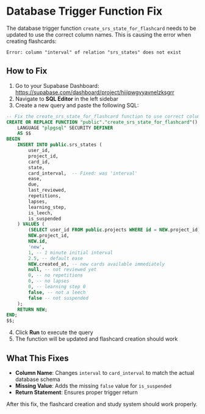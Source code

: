 # Database Trigger Function Fix

The database trigger function `create_srs_state_for_flashcard` needs to be updated to use the correct column names. This is causing the error when creating flashcards:

```
Error: column "interval" of relation "srs_states" does not exist
```

## How to Fix

1. Go to your Supabase Dashboard: https://supabase.com/dashboard/project/hiiipwgvyavnelzksgrr
2. Navigate to **SQL Editor** in the left sidebar
3. Create a new query and paste the following SQL:

```sql
-- Fix the create_srs_state_for_flashcard function to use correct column names
CREATE OR REPLACE FUNCTION "public"."create_srs_state_for_flashcard"() RETURNS "trigger"
    LANGUAGE "plpgsql" SECURITY DEFINER
    AS $$
BEGIN
    INSERT INTO public.srs_states (
        user_id,
        project_id,
        card_id,
        state,
        card_interval,  -- Fixed: was 'interval'
        ease,
        due,
        last_reviewed,
        repetitions,
        lapses,
        learning_step,
        is_leech,
        is_suspended
    ) VALUES (
        (SELECT user_id FROM public.projects WHERE id = NEW.project_id),
        NEW.project_id,
        NEW.id,
        'new',
        1, -- 1 minute initial interval
        2.5, -- default ease
        NEW.created_at, -- new cards available immediately
        null, -- not reviewed yet
        0, -- no repetitions
        0, -- no lapses
        0, -- learning step 0
        false, -- not a leech
        false -- not suspended
    );
    RETURN NEW;
END;
$$;
```

4. Click **Run** to execute the query
5. The function will be updated and flashcard creation should work

## What This Fixes

- **Column Name**: Changes `interval` to `card_interval` to match the actual database schema
- **Missing Value**: Adds the missing `false` value for `is_suspended`
- **Return Statement**: Ensures proper trigger return

After this fix, the flashcard creation and study system should work properly.
